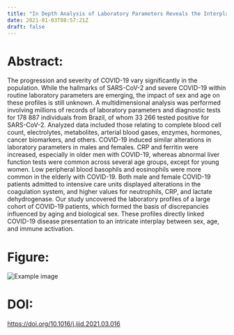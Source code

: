 ```yaml
---
title: "In Depth Analysis of Laboratory Parameters Reveals the Interplay Between Sex Age and Systemic Inflammation in Individuals With Covid 19 (INTERNATIONAL JOURNAL OF INFECTIOUS DISEASES - 2021)"
date: 2021-01-03T08:57:21Z
draft: false
---
```


# Abstract:
The progression and severity of COVID-19 vary significantly in the population. While the hallmarks of SARS-CoV-2 and severe COVID-19 within routine laboratory parameters are emerging, the impact of sex and age on these profiles is still unknown. A multidimensional analysis was performed involving millions of records of laboratory parameters and diagnostic tests for 178 887 individuals from Brazil, of whom 33 266 tested positive for SARS-CoV-2. Analyzed data included those relating to complete blood cell count, electrolytes, metabolites, arterial blood gases, enzymes, hormones, cancer biomarkers, and others. COVID-19 induced similar alterations in laboratory parameters in males and females. CRP and ferritin were increased, especially in older men with COVID-19, whereas abnormal liver function tests were common across several age groups, except for young women. Low peripheral blood basophils and eosinophils were more common in the elderly with COVID-19. Both male and female COVID-19 patients admitted to intensive care units displayed alterations in the coagulation system, and higher values for neutrophils, CRP, and lactate dehydrogenase. Our study uncovered the laboratory profiles of a large cohort of COVID-19 patients, which formed the basis of discrepancies influenced by aging and biological sex. These profiles directly linked COVID-19 disease presentation to an intricate interplay between sex, age, and immune activation.

# Figure:
![Example image](/images/papers/paper11.jpg)

# DOI:
https://doi.org/10.1016/j.ijid.2021.03.016

